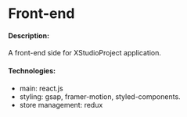 # Front-end

#### Description: 

A front-end side for XStudioProject application.

#### Technologies: 

- main: react.js
- styling: gsap, framer-motion, styled-components.
- store management: redux
